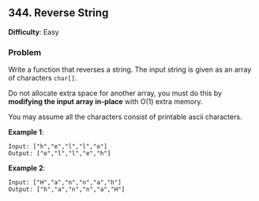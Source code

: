 ## 344. Reverse String

**Difficulty**: Easy

### Problem

Write a function that reverses a string. The input string is given as an array of characters `char[]`.

Do not allocate extra space for another array, you must do this by **modifying the input array in-place** with O(1) extra memory.

You may assume all the characters consist of printable ascii characters.

**Example 1**:

```
Input: ["h","e","l","l","o"]
Output: ["o","l","l","e","h"]
```

**Example 2**:

```
Input: ["H","a","n","n","a","h"]
Output: ["h","a","n","n","a","H"]
```
